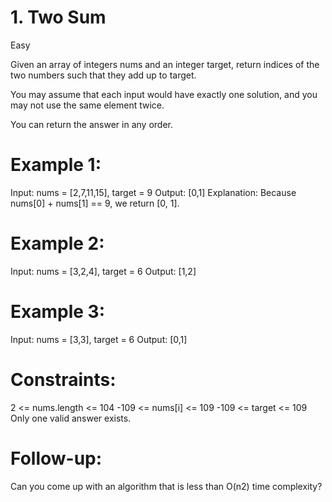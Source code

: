 # 1. Two Sum
Easy

Given an array of integers nums and an integer target, return indices of the two numbers such that they add up to target.

You may assume that each input would have exactly one solution, and you may not use the same element twice.

You can return the answer in any order.

 

# Example 1:

Input: nums = [2,7,11,15], target = 9
Output: [0,1]
Explanation: Because nums[0] + nums[1] == 9, we return [0, 1].
# Example 2:

Input: nums = [3,2,4], target = 6
Output: [1,2]
# Example 3:

Input: nums = [3,3], target = 6
Output: [0,1]
 

# Constraints:

2 <= nums.length <= 104
-109 <= nums[i] <= 109
-109 <= target <= 109
Only one valid answer exists.
 

# Follow-up: 
Can you come up with an algorithm that is less than O(n2) time complexity?